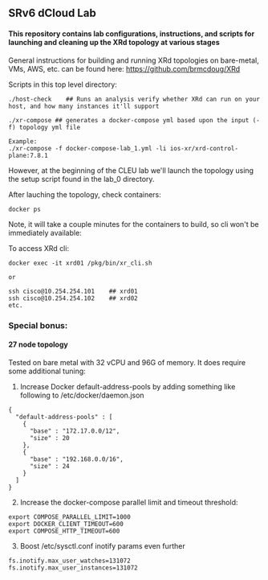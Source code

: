 ## SRv6 dCloud Lab
#### This repository contains lab configurations, instructions, and scripts for launching and cleaning up the XRd topology at various stages 

General instructions for building and running XRd topologies on bare-metal, VMs, AWS, etc. can be found here:
https://github.com/brmcdoug/XRd

Scripts in this top level directory:
```
./host-check    ## Runs an analysis verify whether XRd can run on your host, and how many instances it'll support
  
./xr-compose ## generates a docker-compose yml based upon the input (-f) topology yml file

Example:
./xr-compose -f docker-compose-lab_1.yml -li ios-xr/xrd-control-plane:7.8.1
```
However, at the beginning of the CLEU lab we'll launch the topology using the setup script found in the lab_0 directory.  
  
After lauching the topology, check containers: 
```
docker ps
```
Note, it will take a couple minutes for the containers to build, so cli won't be immediately available:

To access XRd cli:
```
docker exec -it xrd01 /pkg/bin/xr_cli.sh

or

ssh cisco@10.254.254.101    ## xrd01
ssh cisco@10.254.254.102    ## xrd02
etc.
```

### Special bonus:

#### 27 node topology
Tested on bare metal with 32 vCPU and 96G of memory.
It does require some additional tuning:

1. Increase Docker default-address-pools by adding something like following to /etc/docker/daemon.json

```
{
  "default-address-pools" : [
    {
      "base" : "172.17.0.0/12",
      "size" : 20
    },
    {
      "base" : "192.168.0.0/16",
      "size" : 24
    }
  ]
}
```

2. Increase the docker-compose parallel limit and timeout threshold:
```
export COMPOSE_PARALLEL_LIMIT=1000
export DOCKER_CLIENT_TIMEOUT=600
export COMPOSE_HTTP_TIMEOUT=600

```

3. Boost /etc/sysctl.conf inotify params even further
```
fs.inotify.max_user_watches=131072
fs.inotify.max_user_instances=131072
```


